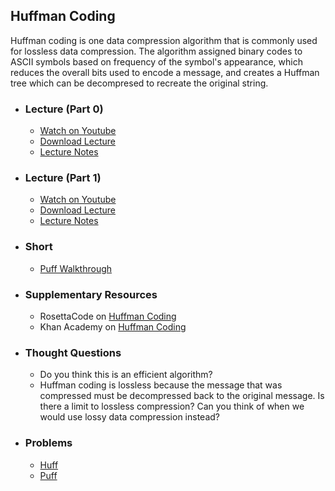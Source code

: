## Huffman Coding

Huffman coding is one data compression algorithm that is commonly used for lossless data compression. The algorithm assigned binary codes to ASCII symbols based on frequency of the symbol's appearance, which reduces the overall bits used to encode a message, and creates a Huffman tree which can be decompresed to recreate the original string.

- ### Lecture (Part 0)
  - [Watch on Youtube](https://www.youtube.com/embed/-wfcXe3idKY?start=385&end=1297)
  - [Download Lecture](https://cdn.cs50.net/2012/fall/lectures/7/week7m-720p.mp4?download)
  - [Lecture Notes](http://cdn.cs50.net/2012/fall/lectures/7/notes7m/notes7m.html)

- ### Lecture (Part 1)
  - [Watch on Youtube](https://www.youtube.com/embed/ZdgXeLJbEq4?start=3747&end=4562)
  - [Download Lecture](https://cdn.cs50.net/2009/fall/lectures/7/week7w.mov?download)
  - [Lecture Notes](http://cdn.cs50.net/2009/fall/lectures/7/notes7w.pdf)

- ### Short
  - [Puff Walkthrough](https://www.youtube.com/embed/-spOHPwAcYc)
  
- ### Supplementary Resources
  - RosettaCode on [Huffman Coding](http://rosettacode.org/wiki/Huffman_coding)
  - Khan Academy on [Huffman Coding](https://www.youtube.com/embed/TxkA5UX4kis)

- ### Thought Questions
  - Do you think this is an efficient algorithm?
  - Huffman coding is lossless because the message that was compressed must be decompressed back to the original message. Is there a limit to lossless compression? Can you think of when we would use lossy data compression instead?
  
- ### Problems
  - [Huff](https://docs.cs50.net/2018/ap/problems/huff/huff.html)
  - [Puff](https://docs.cs50.net/2018/ap/problems/puff/puff.html)
  